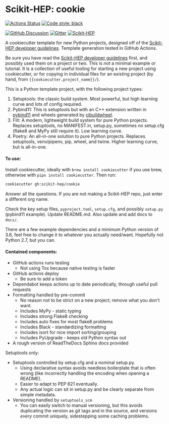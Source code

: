 # Scikit-HEP: cookie

[![Actions Status][actions-badge]][actions-link]
[![Code style: black][black-badge]][black-link]

[![GitHub Discussion][github-discussions-badge]][github-discussions-link]
[![Gitter][gitter-badge]][gitter-link]
[![Scikit-HEP][sk-badge]](https://scikit-hep.org/)

A cookiecutter template for new Python projects, designed off of the
[Scikit-HEP developer guidelines][]. Template generation tested in GitHub
Actions.

Be sure you have read the [Scikit-HEP developer guidelines][] first, and
possibly used them on a project or two. This is _not_ a minimal example
or tutorial. It is a collection of useful tooling for starting a new project
using cookiecutter, or for copying in individual files for an existing project
(by hand, from `{{cookiecutter.project_name}}/`).

This is a Python template project, with the following project types:

1. Setuptools: the classic build system. Most powerful, but high learning curve
   and lots of config required.
2. Pybind11: This is setuptools but with an C++ extension written in [pybind11][]
   and wheels generated by [cibuildwheel][].
3. Flit: A modern, lightweight build system for pure Python projects. Replaces
   setuptools, no MANIFEST.in, setup.py, sometimes no setup.cfg (flake8 and
   MyPy still require it). Low learning curve.
4. Poetry: An all-in-one solution to pure Python projects. Replaces setuptools,
   venv/pipenv, pip, wheel, and twine. Higher learning curve, but is
   all-in-one.

#### To use:

Install cookiecutter, ideally with `brew install cookiecutter` if you use brew,
otherwise with `pipx install cookiecutter`. Then run:


```bash
cookiecutter gh:scikit-hep/cookie
```

Answer all the questions. If you are not making a Scikit-HEP repo, just enter a
different org name.

Check the key setup files, `pyproject.toml`, `setup.cfg`, and possibly
`setup.py` (pybind11 example). Update README.md. Also update and add docs to
`docs/`.

There are a few example dependencies and a minimum Python version of 3.6,
feel free to change it to whatever you actually need/want. Hopefully not Python
2.7, but you can.

#### Contained components:

* GitHub actions runs testing
    - Not using Tox because native testing is faster
* GitHub actions deploy
    - Be sure to add a token
* Dependabot keeps actions up to date periodically, through useful pull requests
* Formatting handled by pre-commit
    - No reason not to be strict on a new project; remove what you don't want.
    - Includes MyPy - static typing
    - Includes strong Flake8 checking
    - Includes auto fixes for most flake8 problems
    - Includes Black - standardizing formatting
    - Includes isort for nice import sorting/grouping
    - Includes PyUpgrade - keeps old Python syntax out
* A rough version of ReadTheDocs Sphinx docs provided

Setuptools only:

* Setuptools controlled by setup.cfg and a nominal setup.py.
    - Using declarative syntax avoids needless boilerplate that is often wrong
      (like incorrectly handling the encoding when opening a README).
    - Easier to adapt to PEP 621 eventually.
    - Any actual logic can sit in setup.py and be clearly separate from simple
      metadata.
* Versioning handled by `setuptools_scm`
    - You can easily switch to manual versioning, but this avoids duplicating
      the version as git tags and in the source, and versions _every_ commit
      uniquely, sidestepping some caching problems.

[actions-badge]:            https://github.com/scikit-hep/cookie/workflows/CI/badge.svg
[actions-link]:             https://github.com/scikit-hep/cookie/actions
[black-badge]:              https://img.shields.io/badge/code%20style-black-000000.svg
[black-link]:               https://github.com/psf/black
[conda-badge]:              https://img.shields.io/conda/vn/conda-forge/cookie
[conda-link]:               https://github.com/conda-forge/cookie-feedstock
[github-discussions-badge]: https://img.shields.io/static/v1?label=Discussions&message=Ask&color=blue&logo=github
[github-discussions-link]:  https://github.com/scikit-hep/cookie/discussions
[gitter-badge]:             https://badges.gitter.im/Scikit-HEP/community.svg
[gitter-link]:              https://gitter.im/Scikit-HEP/community?utm_source=badge&utm_medium=badge&utm_campaign=pr-badge
[sk-badge]:                 https://scikit-hep.org/assets/images/Scikit--HEP-Project-blue.svg

[Scikit-HEP developer guidelines]: https://scikit-hep.org/developer

[pybind11]:        https://pybind11.readthedocs.io/en/stable/
[cibuildwheel]:    https://cibuildwheel.readthedocs.io/en/stable/
